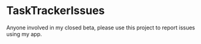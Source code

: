 # TaskTrackerIssues

Anyone involved in my closed beta, please use this project to report issues using my app.  
